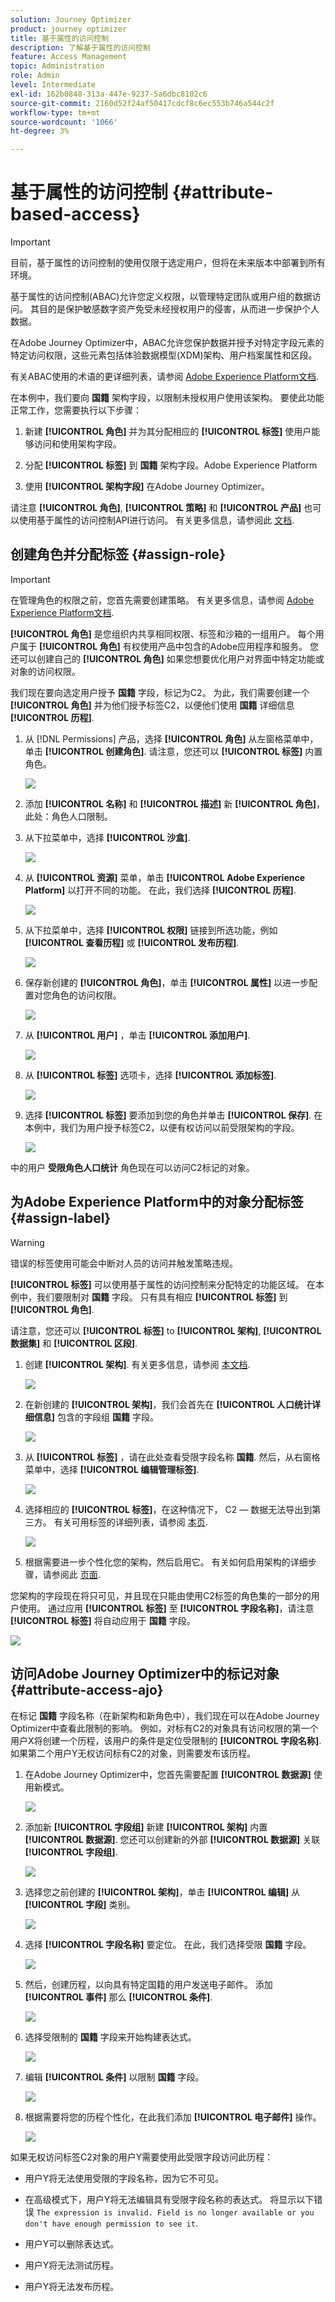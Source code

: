 ```yaml
---
solution: Journey Optimizer
product: journey optimizer
title: 基于属性的访问控制
description: 了解基于属性的访问控制
feature: Access Management
topic: Administration
role: Admin
level: Intermediate
exl-id: 162b0848-313a-447e-9237-5a6dbc8102c6
source-git-commit: 2160d52f24af50417cdcf8c6ec553b746a544c2f
workflow-type: tm+mt
source-wordcount: '1066'
ht-degree: 3%

---
```


# 基于属性的访问控制 {#attribute-based-access}

>[!IMPORTANT]
>
>目前，基于属性的访问控制的使用仅限于选定用户，但将在未来版本中部署到所有环境。

基于属性的访问控制(ABAC)允许您定义权限，以管理特定团队或用户组的数据访问。 其目的是保护敏感数字资产免受未经授权用户的侵害，从而进一步保护个人数据。

在Adobe Journey Optimizer中，ABAC允许您保护数据并授予对特定字段元素的特定访问权限，这些元素包括体验数据模型(XDM)架构、用户档案属性和区段。

有关ABAC使用的术语的更详细列表，请参阅 [Adobe Experience Platform文档](https://experienceleague.adobe.com/docs/experience-platform/access-control/abac/overview.html).

在本例中，我们要向 **国籍** 架构字段，以限制未授权用户使用该架构。 要使此功能正常工作，您需要执行以下步骤：

1. 新建  **[!UICONTROL 角色]** 并为其分配相应的  **[!UICONTROL 标签]** 使用户能够访问和使用架构字段。

1. 分配  **[!UICONTROL 标签]** 到 **国籍** 架构字段。Adobe Experience Platform

1. 使用  **[!UICONTROL 架构字段]** 在Adobe Journey Optimizer。

请注意 **[!UICONTROL 角色]**, **[!UICONTROL 策略]** 和 **[!UICONTROL 产品]** 也可以使用基于属性的访问控制API进行访问。 有关更多信息，请参阅此 [文档](https://experienceleague.adobe.com/docs/experience-platform/access-control/abac/abac-api/overview.html).

## 创建角色并分配标签 {#assign-role}

>[!IMPORTANT]
>
>在管理角色的权限之前，您首先需要创建策略。 有关更多信息，请参阅 [Adobe Experience Platform文档](https://experienceleague.adobe.com/docs/experience-platform/access-control/abac/permissions-ui/policies.html).

**[!UICONTROL 角色]** 是您组织内共享相同权限、标签和沙箱的一组用户。 每个用户属于 **[!UICONTROL 角色]** 有权使用产品中包含的Adobe应用程序和服务。
您还可以创建自己的 **[!UICONTROL 角色]** 如果您想要优化用户对界面中特定功能或对象的访问权限。

我们现在要向选定用户授予 **国籍** 字段，标记为C2。 为此，我们需要创建一个 **[!UICONTROL 角色]** 并为他们授予标签C2，以便他们使用 **国籍** 详细信息 **[!UICONTROL 历程]**.

1. 从 [!DNL Permissions] 产品，选择 **[!UICONTROL 角色]** 从左窗格菜单中，单击 **[!UICONTROL 创建角色]**. 请注意，您还可以 **[!UICONTROL 标签]** 内置角色。

   ![](assets/role_1.png)

1. 添加 **[!UICONTROL 名称]** 和 **[!UICONTROL 描述]** 新 **[!UICONTROL 角色]**，此处：角色人口限制。

1. 从下拉菜单中，选择 **[!UICONTROL 沙盒]**.

   ![](assets/role_2.png)

1. 从 **[!UICONTROL 资源]** 菜单，单击 **[!UICONTROL Adobe Experience Platform]** 以打开不同的功能。 在此，我们选择 **[!UICONTROL 历程]**.

   ![](assets/role_3.png)

1. 从下拉菜单中，选择 **[!UICONTROL 权限]** 链接到所选功能，例如 **[!UICONTROL 查看历程]** 或 **[!UICONTROL 发布历程]**.

   ![](assets/role_6.png)

1. 保存新创建的 **[!UICONTROL 角色]**，单击 **[!UICONTROL 属性]** 以进一步配置对您角色的访问权限。

   ![](assets/role_7.png)

1. 从 **[!UICONTROL 用户]** ，单击 **[!UICONTROL 添加用户]**.

   ![](assets/role_8.png)

1. 从 **[!UICONTROL 标签]** 选项卡，选择 **[!UICONTROL 添加标签]**.

   ![](assets/role_9.png)

1. 选择 **[!UICONTROL 标签]** 要添加到您的角色并单击 **[!UICONTROL 保存]**. 在本例中，我们为用户授予标签C2，以便有权访问以前受限架构的字段。

   ![](assets/role_4.png)

中的用户 **受限角色人口统计** 角色现在可以访问C2标记的对象。

## 为Adobe Experience Platform中的对象分配标签 {#assign-label}

>[!WARNING]
>
>错误的标签使用可能会中断对人员的访问并触发策略违规。

**[!UICONTROL 标签]** 可以使用基于属性的访问控制来分配特定的功能区域。
在本例中，我们要限制对 **国籍** 字段。 只有具有相应 **[!UICONTROL 标签]** 到  **[!UICONTROL 角色]**.

请注意，您还可以  **[!UICONTROL 标签]** to  **[!UICONTROL 架构]**,  **[!UICONTROL 数据集]** 和  **[!UICONTROL 区段]**.

1. 创建 **[!UICONTROL 架构]**. 有关更多信息，请参阅 [本文档](https://experienceleague.adobe.com/docs/experience-platform/xdm/schema/composition.html?lang=zh-Hans).

   ![](assets/label_1.png)

1. 在新创建的 **[!UICONTROL 架构]**，我们会首先在 **[!UICONTROL 人口统计详细信息]** 包含的字段组 **国籍** 字段。

   ![](assets/label_2.png)

1. 从 **[!UICONTROL 标签]** ，请在此处查看受限字段名称 **国籍**. 然后，从右窗格菜单中，选择 **[!UICONTROL 编辑管理标签]**.

   ![](assets/label_3.png)

1. 选择相应的 **[!UICONTROL 标签]**，在这种情况下， C2 — 数据无法导出到第三方。 有关可用标签的详细列表，请参阅 [本页](https://experienceleague.adobe.com/docs/experience-platform/data-governance/labels/reference.html#contract-labels).

   ![](assets/label_4.png)

1. 根据需要进一步个性化您的架构，然后启用它。 有关如何启用架构的详细步骤，请参阅此 [页面](https://experienceleague.adobe.com/docs/experience-platform/xdm/ui/resources/schemas.html#profile).

您架构的字段现在将只可见，并且现在只能由使用C2标签的角色集的一部分的用户使用。
通过应用 **[!UICONTROL 标签]** 至 **[!UICONTROL 字段名称]**，请注意 **[!UICONTROL 标签]** 将自动应用于 **国籍** 字段。

![](assets/label_5.png)

## 访问Adobe Journey Optimizer中的标记对象 {#attribute-access-ajo}

在标记 **国籍** 字段名称（在新架构和新角色中），我们现在可以在Adobe Journey Optimizer中查看此限制的影响。
例如，对标有C2的对象具有访问权限的第一个用户X将创建一个历程，该用户的条件是定位受限制的 **[!UICONTROL 字段名称]**. 如果第二个用户Y无权访问标有C2的对象，则需要发布该历程。

1. 在Adobe Journey Optimizer中，您首先需要配置 **[!UICONTROL 数据源]** 使用新模式。

   ![](assets/journey_1.png)

1. 添加新 **[!UICONTROL 字段组]** 新建 **[!UICONTROL 架构]** 内置 **[!UICONTROL 数据源]**. 您还可以创建新的外部 **[!UICONTROL 数据源]** 关联 **[!UICONTROL 字段组]**.

   ![](assets/journey_2.png)

1. 选择您之前创建的 **[!UICONTROL 架构]**，单击 **[!UICONTROL 编辑]** 从 **[!UICONTROL 字段]** 类别。

   ![](assets/journey_3.png)

1. 选择 **[!UICONTROL 字段名称]** 要定位。 在此，我们选择受限 **国籍** 字段。

   ![](assets/journey_4.png)

1. 然后，创建历程，以向具有特定国籍的用户发送电子邮件。 添加 **[!UICONTROL 事件]** 那么 **[!UICONTROL 条件]**.

   ![](assets/journey_5.png)

1. 选择受限制的 **国籍** 字段来开始构建表达式。

   ![](assets/journey_6.png)

1. 编辑 **[!UICONTROL 条件]** 以限制 **国籍** 字段。

   ![](assets/journey_7.png)

1. 根据需要将您的历程个性化，在此我们添加 **[!UICONTROL 电子邮件]** 操作。

   ![](assets/journey_8.png)

如果无权访问标签C2对象的用户Y需要使用此受限字段访问此历程：

* 用户Y将无法使用受限的字段名称，因为它不可见。

* 在高级模式下，用户Y将无法编辑具有受限字段名称的表达式。 将显示以下错误 `The expression is invalid. Field is no longer available or you don't have enough permission to see it`.

* 用户Y可以删除表达式。

* 用户Y将无法测试历程。

* 用户Y将无法发布历程。
